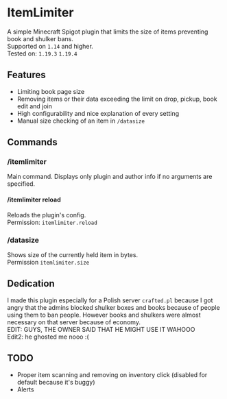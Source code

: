 # ItemLimiter
A simple Minecraft Spigot plugin that limits the size of items preventing book and shulker bans.  
Supported on `1.14` and higher.  
Tested on: `1.19.3` `1.19.4`

## Features
- Limiting book page size
- Removing items or their data exceeding the limit on drop, pickup, book edit and join
- High configurability and nice explanation of every setting
- Manual size checking of an item in `/datasize`

## Commands
### /itemlimiter
Main command. Displays only plugin and author info if no arguments are specified.
#### /itemlimiter reload
Reloads the plugin's config.  
Permission: `itemlimiter.reload`

### /datasize
Shows size of the currently held item in bytes.  
Permission `itemlimiter.size`

## Dedication
I made this plugin especially for a Polish server `crafted.pl` because I got angry that the admins blocked shulker boxes and books because of people using them to ban people. However books and shulkers were almost necessary on that server because of economy.  
EDIT: GUYS, THE OWNER SAID THAT HE MIGHT USE IT WAHOOO  
Edit2: he ghosted me nooo :(

## TODO
- Proper item scanning and removing on inventory click (disabled for default because it's buggy)
- Alerts
